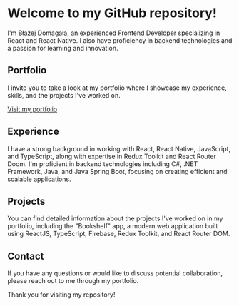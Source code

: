 # Welcome to my GitHub repository!

I'm Błażej Domagała, an experienced Frontend Developer specializing in React and React Native. I also have proficiency in backend technologies and a passion for learning and innovation.

## Portfolio

I invite you to take a look at my portfolio where I showcase my experience, skills, and the projects I've worked on.

[Visit my portfolio](https://petitoff.vercel.app/)

## Experience

I have a strong background in working with React, React Native, JavaScript, and TypeScript, along with expertise in Redux Toolkit and React Router Doom. I'm proficient in backend technologies including C#, .NET Framework, Java, and Java Spring Boot, focusing on creating efficient and scalable applications.

## Projects

You can find detailed information about the projects I've worked on in my portfolio, including the "Bookshelf" app, a modern web application built using ReactJS, TypeScript, Firebase, Redux Toolkit, and React Router DOM.

## Contact

If you have any questions or would like to discuss potential collaboration, please reach out to me through my portfolio.

Thank you for visiting my repository!

